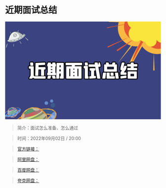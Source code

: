 # 近期面试总结

![img](../../assets/1cfa8ff7eb574ba19be7f64fe254ce37.png)

> 简介：面试怎么准备、怎么通过

> 时间：2022年09月02日 / 20:00

> [官方链接：]()

> [阿里网盘：]()

> [百度网盘：]()

> [夸克网盘：]()
